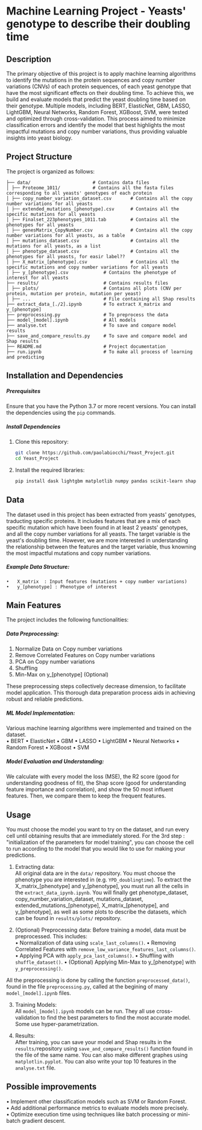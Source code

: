 # **Machine Learning Project - Yeasts' genotype to describe their doubling time**

## **Description**
The primary objective of this project is to apply machine learning algorithms to identify the mutations in the protein sequences and copy number variations (CNVs) of each protein sequences, of each yeast genotype that have the most significant effects on their doubling time. To achieve this, we build and evaluate models that predict the yeast doubling time based on their genotype. Multiple models, including BERT, ElasticNet, GBM, LASSO, LightGBM, Neural Networks, Random Forest, XGBoost, SVM, were tested and optimized through cross-validation. This process aimed to minimize classification errors and identify the model that best highlights the most impactful mutations and copy number variations, thus providing valuable insights into yeast biology.

## **Project Structure**
The project is organized as follows:  
```
├── data/                       # Contains data files
│ ├── Proteome_1011/            # Contains all the fasta files corresponding to all yeasts' genotypes of each protein
│ ├── copy_number_variation_dataset.csv       # Contains all the copy number variations for all yeasts
│ ├── extended_mutations_[phenotype].csv      # Contains all the specific mutations for all yeasts
│ ├── Finalset_223phenotypes_1011.tab         # Contains all the phenotypes for all yeasts
│ ├── genesMatrix_CopyNumber.csv              # Contains all the copy number variations for all yeasts, as a table
│ ├── mutations_dataset.csv                   # Contains all the mutations for all yeasts, as a list
│ ├── phenotype_dataset.csv                   # Contains all the phenotypes for all yeasts, for easir label??
│ ├── X_matrix_[phenotype].csv                # Contains all the specific mutations and copy number variations for all yeasts
│ ├── y_[phenotype].csv             # Contains the phenotype of interest for all yeasts
├── results/                        # Contains results files
│ ├── plots/                        # Contains all plots (CNV per protein, mutation per protein, mutation per yeast)
│ ├── ...                           # File containing all Shap results  
├── extract_data_[./2].ipynb        # To extract X_matrix and y_[phenotype]
├── preprocessing.py                # To preprocess the data
├── model_[model].ipynb             # All models
├── analyse.txt                     # To save and compare model results
├── save_and_compare_results.py     # To save and compare model and Shap results
├── README.md                       # Project documentation  
├── run.ipynb                       # To make all process of learning and predicting  
```
## **Installation and Dependencies**
##### Prerequisites
Ensure that you have the Python 3.7 or more recent versions. You can install the dependencies using the `pip` commands.

##### Install Dependencies
1. Clone this repository:
   ```bash
   git clone https://github.com/paolabiocchi/Yeast_Project.git
   cd Yeast_Project

2.	Install the required libraries:
	```bash
    pip install dask lightgbm matplotlib numpy pandas scikit-learn shap scipy seaborn skorch torch transformers xgboost

## Data
The dataset used in this project has been extracted from yeasts' genotypes, traducting specific proteins. It includes features that are a mix of each specific mutation which have been found in at least 2 yeasts' genotypes, and all the copy number variations for all yeasts. The target variable is the yeast's doubling time. However, we are more interested in understanding the relationship between the features and the target variable, thus knowning the most impactful mutations and copy number variations.

##### Example Data Structure:
	•	X_matrix  : Input features (mutations + copy number variations)
	•	y_[phenotype] : Phenotype of interest

## Main Features
The project includes the following functionalities:

##### Data Preprocessing:
1. Normalize Data on Copy number variations
2. Remove Correlated Features on Copy number variations
3. PCA on Copy number variations
4. Shuffling  
5. Min-Max on y_[phenotype] (Optional)  

These preprocessing steps collectively decrease dimension, to facilitate model application. This thorough data preparation process aids in achieving robust and reliable predictions.

##### ML Model Implementation:
Various machine learning algorithms were implemented and trained on the dataset.    
•	BERT
•   ElasticNet
•   GBM
•   LASSO
•   LightGBM
•   Neural Networks
•   Random Forest
•   XGBoost
•   SVM  

##### Model Evaluation and Understanding: 
We calculate with every model the loss (MSE), the R2 score (good for understanding goodness of fit), the Shap score (good for understanding feature importance and correlation), and show the 50 most influent features. Then, we compare them to keep the frequent features.


## Usage
You must choose the model you want to try on the dataset, and run every cell until obtaining results that are immediately stored.
For the 3rd step : "initialization of the parameters for model training", you can choose the cell to run according to the model that you would like to use for making your predictions.

1. Extracting data:   
All original data are in the `data/` repository. You must choose the phenotype you are interested in (e.g. `YPD_doublingtime`). To extract the X_matrix_[phenotype] and y_[phenotype], you must run all the cells in the `extract_data_ipynb.ipynb`. You will finally get phenotype_dataset, copy_number_variation_dataset, mutations_dataset, extended_mutations_[phenotype], X_matrix_[phenotype], and y_[phenotype], as well as some plots to describe the datasets, which can be found in `results/plots/` repository.

2. (Optional) Preprocessing data: 
Before training a model, data must be preprocessed. This includes:   
•	Normalization of data using `scale_last_columns()`.
•	Removing Correlated Features with `remove_low_variance_features_last_columns()`.
•	Applying PCA with `apply_pca_last_columns()`.
•	Shuffling with `shuffle_dataset()`.
•	(Optional) Applying Min-Max to y_[phenotype] with `y_preprocessing()`.

All the preprocessing is done by calling the function `preprocessed_data()`, found in the file `preprocessing.py`, called at the begining of many `model_[model].ipynb` files.

3. Training Models:    
All `model_[model].ipynb` models can be run. They all use cross-validation to find the best parameters to find the most accurate model. Some use hyper-parametrization.

4. Results:  
After training, you can save your model and Shap results in the `results/`repository using `save_and_compare_results()` function found in the file of the same name. You can also make different graphes using `matplotlin.pyplot`. You can also write your top 10 features in the `analyse.txt` file.

## Possible improvements  
• Implement other classification models such as SVM or Random Forest.  
• Add additional performance metrics to evaluate models more precisely.  
• Optimize execution time using techniques like batch processing or mini-batch gradient descent.


